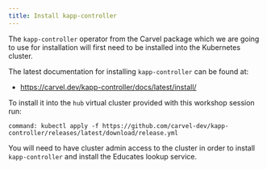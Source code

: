 ```yaml
---
title: Install kapp-controller
---
```


The `kapp-controller` operator from the Carvel package which we are going to use
for installation will first need to be installed into the Kubernetes cluster.

The latest documentation for installing `kapp-controller` can be found at:

* https://carvel.dev/kapp-controller/docs/latest/install/

To install it into the `hub` virtual cluster provided with this workshop session
run:

```terminal:execute
command: kubectl apply -f https://github.com/carvel-dev/kapp-controller/releases/latest/download/release.yml
```

You will need to have cluster admin access to the cluster in order to install
`kapp-controller` and install the Educates lookup service.
